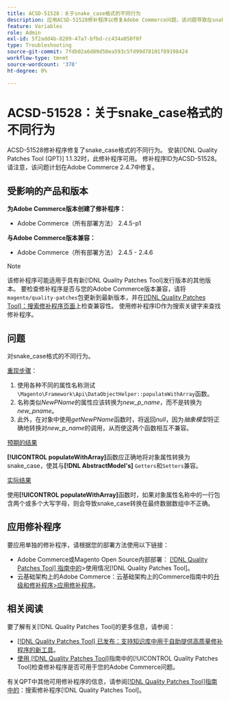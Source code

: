 ```yaml
---
title: ACSD-51528：关于snake_case格式的不同行为
description: 应用ACSD-51528修补程序以修复Adobe Commerce问题，该问题导致在snake_case格式方面有不同的行为。
feature: Variables
role: Admin
exl-id: 5f2add4b-8209-47a7-bfbd-cc434a050f0f
type: Troubleshooting
source-git-commit: 7fdb02a6d89d50ea593c5fd99d78101f89198424
workflow-type: tm+mt
source-wordcount: '378'
ht-degree: 0%

---
```


# ACSD-51528：关于snake_case格式的不同行为

ACSD-51528修补程序修复了snake_case格式的不同行为。 安装[!DNL Quality Patches Tool (QPT)] 1.1.32时，此修补程序可用。 修补程序ID为ACSD-51528。 请注意，该问题计划在Adobe Commerce 2.4.7中修复。

## 受影响的产品和版本

**为Adobe Commerce版本创建了修补程序：**

* Adobe Commerce（所有部署方法） 2.4.5-p1

**与Adobe Commerce版本兼容：**

* Adobe Commerce（所有部署方法） 2.4.5 - 2.4.6

>[!NOTE]
>
>该修补程序可能适用于具有新[!DNL Quality Patches Tool]发行版本的其他版本。 要检查修补程序是否与您的Adobe Commerce版本兼容，请将`magento/quality-patches`包更新到最新版本，并在[[!DNL Quality Patches Tool]：搜索修补程序页面](https://experienceleague.adobe.com/tools/commerce-quality-patches/index.html?lang=zh-Hans)上检查兼容性。 使用修补程序ID作为搜索关键字来查找修补程序。

## 问题

对snake_case格式的不同行为。

<u>重现步骤</u>：

1. 使用各种不同的属性名称测试`\Magento\Framework\Api\DataObjectHelper::populateWithArray`函数。
1. 名称类似&#x200B;*NewPName*&#x200B;的属性应该转换为&#x200B;*new_p_name*，而不是转换为&#x200B;*new_pname*。
1. 此外，在对象中使用&#x200B;*getNewPName*&#x200B;函数时，将返回&#x200B;*null*，因为&#x200B;*抽象模型*&#x200B;将正确地转换对&#x200B;*new_p_name*&#x200B;的调用，从而使这两个函数相互不兼容。

<u>预期的结果</u>

**[!UICONTROL populateWithArray]**&#x200B;函数应正确地将对象属性转换为snake_case，使其与&#x200B;**[!DNL AbstractModel's]** `Getters`和`Setters`兼容。

<u>实际结果</u>

使用&#x200B;**[!UICONTROL populateWithArray]**&#x200B;函数时，如果对象属性名称中的一行包含两个或多个大写字母，则会导致snake_case转换在最终数据数组中不正确。

## 应用修补程序

要应用单独的修补程序，请根据您的部署方法使用以下链接：

* Adobe Commerce或Magento Open Source内部部署： [[!DNL Quality Patches Tool] 指南中的](/help/tools/quality-patches-tool/usage.md)>使用情况[!DNL Quality Patches Tool]。
* 云基础架构上的Adobe Commerce：云基础架构上的Commerce指南中的[升级和修补程序>应用修补程序](https://experienceleague.adobe.com/docs/commerce-cloud-service/user-guide/develop/upgrade/apply-patches.html?lang=zh-Hans)。

## 相关阅读

要了解有关[!DNL Quality Patches Tool]的更多信息，请参阅：

* [[!DNL Quality Patches Tool] 已发布：支持知识库中用于自助提供高质量修补程序的新工具](https://experienceleague.adobe.com/zh-hans/docs/commerce-operations/tools/quality-patches-tool/quality-patches-tool-to-self-serve-quality-patches)。
* [使用 [!DNL Quality Patches Tool]](/help/tools/quality-patches-tool/patches-available-in-qpt/check-patch-for-magento-issue-with-magento-quality-patches.md)指南中的[!UICONTROL Quality Patches Tool]检查修补程序是否可用于您的Adobe Commerce问题。


有关QPT中其他可用修补程序的信息，请参阅[[!DNL Quality Patches Tool]指南中的](https://experienceleague.adobe.com/tools/commerce-quality-patches/index.html?lang=zh-Hans)：搜索修补程序[!DNL Quality Patches Tool]。
